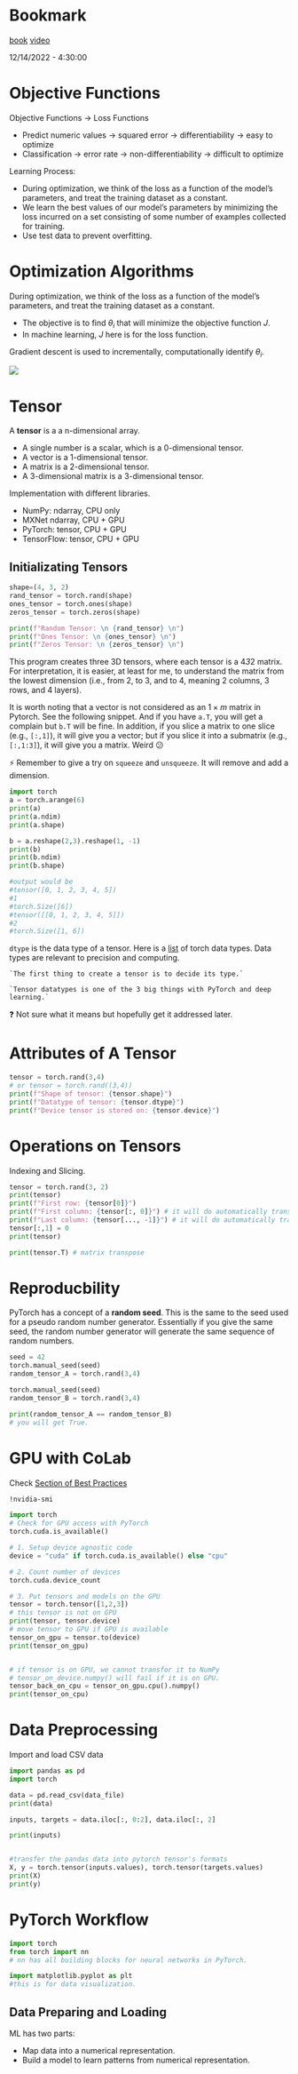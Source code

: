 # Bookmark

[book](https://www.learnpytorch.io/)
[video](https://www.youtube.com/watch?v=Z_ikDlimN6A&list=RDCMUCr8O8l5cCX85Oem1d18EezQ&start_radio=1&rv=Z_ikDlimN6A&t=4121)

12/14/2022 - 4:30:00

# Objective Functions

Objective Functions -> Loss Functions 

+ Predict numeric values -> squared error -> differentiability -> easy to optimize 
+ Classification -> error rate -> non-differentiability -> difficult to optimize

Learning Process: 

+ During optimization, we think of the loss as a function of the model’s parameters, and treat the training dataset as a constant. 
+ We learn the best values of our model’s parameters by minimizing the loss incurred on a set consisting of some number of examples collected for training. 
+ Use test data to prevent overfitting. 

# Optimization Algorithms

During optimization, we think of the loss as a function of the model’s parameters, and treat the training dataset as a constant.

+ The objective is to find $\theta_i$ that will minimize the objective function $J$. 
+ In machine learning, $J$ here is for the loss function. 
  
Gradient descent is used to incrementally, computationally identify $\theta_i$. 

![](https://miro.medium.com/max/1400/1*GTRi-Y2doXbbrc4lGJYH-w.png)


# Tensor

A **tensor** is a a n-dimensional array. 



+ A single number is a scalar, which is a 0-dimensional tensor.
+ A vector is a 1-dimensional tensor. 
+ A matrix is a 2-dimensional tensor. 
+ A 3-dimensional matrix is a 3-dimensional tensor.  

Implementation with different libraries. 

+ NumPy: ndarray, CPU only
+ MXNet ndarray, CPU + GPU
+ PyTorch: tensor, CPU + GPU
+ TensorFlow: tensor, CPU + GPU

## Initializating Tensors

```python
shape=(4, 3, 2)
rand_tensor = torch.rand(shape)
ones_tensor = torch.ones(shape)
zeros_tensor = torch.zeros(shape)

print(f"Random Tensor: \n {rand_tensor} \n")
print(f"Ones Tensor: \n {ones_tensor} \n")
print(f"Zeros Tensor: \n {zeros_tensor} \n")
```

This program creates three 3D tensors, where each tensor is a 4*3*2 matrix. For interpretation, it is easier, at least for me, to understand the matrix from the lowest dimension (i.e., from 2, to 3, and to 4, meaning 2 columns, 3 rows, and 4 layers). 

It is worth noting that a vector is not considered as an $1\times m$ matrix in Pytorch. See the following snippet. And if you have ```a.T```, you will get a complain but ```b.T``` will be fine. In addition, if you slice a matrix to one slice (e.g., ```[:,1]```), it will give you a vector; but if you slice it into a submatrix (e.g., ```[:,1:3]```), it will give you a matrix. Weird :confused:

:zap: Remember to give a try on ```squeeze``` and ```unsqueeze```. It will remove and add a dimension. 

```python
import torch
a = torch.arange(6)
print(a)
print(a.ndim)
print(a.shape)

b = a.reshape(2,3).reshape(1, -1)
print(b)
print(b.ndim)
print(b.shape)

#output would be
#tensor([0, 1, 2, 3, 4, 5])
#1
#torch.Size([6])
#tensor([[0, 1, 2, 3, 4, 5]])
#2
#torch.Size([1, 6])
```

```dtype``` is the data type of a tensor. Here is a [list](https://pytorch.org/docs/stable/tensors.html) of torch data types. Data types are relevant to precision and computing. 

    `The first thing to create a tensor is to decide its type.`

    `Tensor datatypes is one of the 3 big things with PyTorch and deep learning.`

:question: Not sure what it means but hopefully get it addressed later. 

# Attributes of A Tensor

```python
tensor = torch.rand(3,4)
# or tensor = torch.rand((3,4))
print(f"Shape of tensor: {tensor.shape}")
print(f"Datatype of tensor: {tensor.dtype}")
print(f"Device tensor is stored on: {tensor.device}")
```

# Operations on Tensors

Indexing and Slicing. 

```python
tensor = torch.rand(3, 2)
print(tensor)
print(f"First row: {tensor[0]}")
print(f"First column: {tensor[:, 0]}") # it will do automatically transpose. 
print(f"Last column: {tensor[..., -1]}") # it will do automatically transpose. ... is the same to :
tensor[:,1] = 0
print(tensor)

print(tensor.T) # matrix transpose
```

# Reproducbility

PyTorch has a concept of a **random seed**. This is the same to the seed used for a pseudo random number generator. Essentially if you give the same seed, the random number generator will generate the same sequence of random numbers. 

```python
seed = 42
torch.manual_seed(seed)
random_tensor_A = torch.rand(3,4)

torch.manual_seed(seed)
random_tensor_B = torch.rand(3,4)

print(random_tensor_A == random_tensor_B)
# you will get True. 
```


# GPU with CoLab

Check [Section of Best Practices](https://pytorch.org/docs/stable/notes/cuda.html#best-practices)


```bash
!nvidia-smi
```
```python
import torch
# Check for GPU access with PyTorch
torch.cuda.is_available()

# 1. Setup device agnostic code
device = "cuda" if torch.cuda.is_available() else "cpu"

# 2. Count number of devices
torch.cuda.device_count

# 3. Put tensors and models on the GPU
tensor = torch.tensor([1,2,3])
# this tensor is not on GPU
print(tensor, tensor.device)
# move tensor to GPU if GPU is available
tensor_on_gpu = tensor.to(device)
print(tensor_on_gpu)


# if tensor is on GPU, we cannot transfor it to NumPy
# tensor_on_device.numpy() will fail if it is on GPU.
tensor_back_on_cpu = tensor_on_gpu.cpu().numpy()
print(tensor_on_cpu)
```




# Data Preprocessing

Import and load CSV data

```python
import pandas as pd
import torch

data = pd.read_csv(data_file)
print(data)

inputs, targets = data.iloc[:, 0:2], data.iloc[:, 2]

print(inputs)


#transfer the pandas data into pytorch tensor's formats
X, y = torch.tensor(inputs.values), torch.tensor(targets.values)
print(X)
print(y)


```


# PyTorch Workflow

```python
import torch
from torch import nn
# nn has all building blocks for neural networks in PyTorch. 

import matplotlib.pyplot as plt
#this is for data visualization.

```

## Data Preparing and Loading

ML has two parts:
+ Map data into a numerical representation. 
+ Build a model to learn patterns from numerical representation. 



